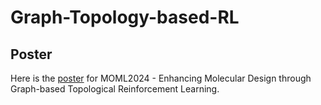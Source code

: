 # Graph-Topology-based-RL

## Poster
Here is the [poster](https://github.com/Papillon-Xiang/Graph-Topology-based-RL/raw/main/MOML_poster.pdf) for MOML2024 - Enhancing Molecular Design through Graph-based Topological Reinforcement Learning.


